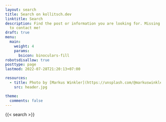```yaml
---
layout: search
title: Search on kollitsch.dev
linktitle: Search
description: Find the post or information you are looking for. Missing something? Feel free
  to contact me!
draft: true
menu:
  main:
    weight: 4
    params:
      bsicon: binoculars-fill
robotsdisallow: true
posttype: page
lastmod: 2022-07-28T21:20:13+07:00

resources:
  - title: Photo by [Markus Winkler](https://unsplash.com/@markuswinkler) via [Unsplash](https://unsplash.com/)
    src: header.jpg

theme:
  comments: false
---
```


{{< search >}}
